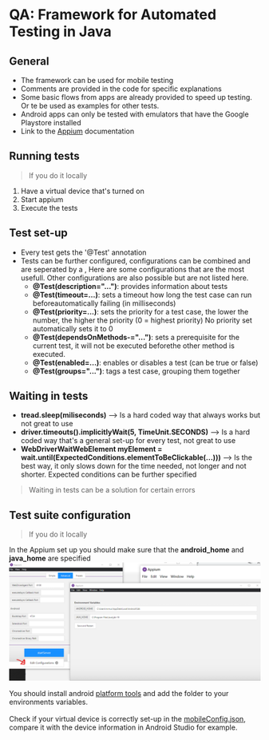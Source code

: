 # QA: Framework for Automated Testing in Java

## General
- The framework can be used for mobile testing
- Comments are provided in the code for specific explanations
- Some basic flows from apps are already provided to speed up testing. Or te be used as examples for other tests.
- Android apps can only be tested with emulators that have the Google Playstore installed
- Link to the [Appium](https://appium.io/docs/en/about-appium/intro/) documentation 

## Running tests
>If you do it locally
1. Have a virtual device that's turned on
2. Start appium
3. Execute the tests


## Test set-up
- Every test gets the '@Test' annotation
- Tests can be further configured, configurations can be combined and are seperated by a , Here are some configurations that are the most usefull. Other configurations are also possible but are not listed here.
   -  **@Test(description="...")**: provides information about tests
   -  **@Test(timeout=...)**: sets a timeout how long the test case can run beforeautomatically failing (in milliseconds)
   -  **@Test(priority=...)**: sets the priority for a test case, the lower the number, the higher the priority (0 = highest priority) No priority set automatically sets it to 0
   -  **@Test(dependsOnMethods-="...")**: sets a prerequisite for the current test, it will not be executed beforethe other method is executed.
   -  **@Test(enabled=...)**: enables or disables a test (can be true or false)
   -  **@Test(groups="...")**: tags a test case, grouping them together

## Waiting in tests
- **tread.sleep(miliseconds)** --> Is a hard coded way that always works but not great to use
- **driver.timeouts().implicitlyWait(5, TimeUnit.SECONDS)** --> Is a hard coded way that's a general set-up for every test, not great to use
- **WebDriverWaitWebElement myElement = wait.until(ExpectedConditions.elementToBeClickable(...)))** --> Is the best way, it only slows down for the time needed, not longer and not shorter. Expected conditions can be further specified

> Waiting in tests can be a solution for certain errors

## Test suite configuration 
>If you do it locally

In the Appium set up you should make sure that the **android_home** and **java_home** are specified
![appiumSetup](https://github.com/QA-Wisemen/Java_Framework_Apps/blob/main/src/main/resources/GitImages/EnvironmetVariablesSetUp.jpg)

You should install android [platform tools](https://developer.android.com/studio/releases/platform-tools) and add the folder to your environments variables. 
<br><br>
Check if your virtual device is correctly set-up in the [mobileConfig.json](https://github.com/QA-Wisemen/Java_Framework_Apps/blob/main/src/main/java/wisemen/mobile/mobileConfig.json), compare it with the device information in Android Studio for example.

